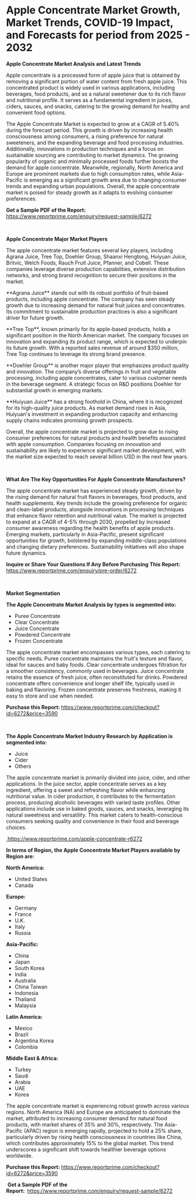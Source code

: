 <p><h1>Apple Concentrate Market Growth, Market Trends, COVID-19 Impact, and Forecasts for period from 2025 - 2032</h1></p><p><strong>Apple Concentrate Market Analysis and Latest Trends</strong></p>
<p><p>Apple concentrate is a processed form of apple juice that is obtained by removing a significant portion of water content from fresh apple juice. This concentrated product is widely used in various applications, including beverages, food products, and as a natural sweetener due to its rich flavor and nutritional profile. It serves as a fundamental ingredient in juices, ciders, sauces, and snacks, catering to the growing demand for healthy and convenient food options.</p><p>The Apple Concentrate Market is expected to grow at a CAGR of 5.40% during the forecast period. This growth is driven by increasing health consciousness among consumers, a rising preference for natural sweeteners, and the expanding beverage and food processing industries. Additionally, innovations in production techniques and a focus on sustainable sourcing are contributing to market dynamics. The growing popularity of organic and minimally processed foods further boosts the demand for apple concentrate. Meanwhile, regionally, North America and Europe are prominent markets due to high consumption rates, while Asia-Pacific is emerging as a significant growth area due to changing consumer trends and expanding urban populations. Overall, the apple concentrate market is poised for steady growth as it adapts to evolving consumer preferences.</p></p>
<p><strong>Get a Sample PDF of the Report:&nbsp;</strong> <a href="https://www.reportprime.com/enquiry/request-sample/6272?utm_campaign=4555&utm_medium=2&utm_source=Github&utm_content=ia&utm_term=15052025&utm_id=apple-concentrate">https://www.reportprime.com/enquiry/request-sample/6272</a></p>
<p>&nbsp;</p>
<p><strong>Apple Concentrate Major Market Players</strong></p>
<p><p>The apple concentrate market features several key players, including Agrana Juice, Tree Top, Doehler Group, Shaanxi Hengtong, Huiyuan Juice, Britvic, Welch Foods, Rauch Fruit Juice, Pfanner, and Cobell. These companies leverage diverse production capabilities, extensive distribution networks, and strong brand recognition to secure their positions in the market.</p><p>**Agrana Juice** stands out with its robust portfolio of fruit-based products, including apple concentrate. The company has seen steady growth due to increasing demand for natural fruit juices and concentrates. Its commitment to sustainable production practices is also a significant driver for future growth.</p><p>**Tree Top**, known primarily for its apple-based products, holds a significant position in the North American market. The company focuses on innovation and expanding its product range, which is expected to underpin its future growth. With a reported sales revenue of around $350 million, Tree Top continues to leverage its strong brand presence.</p><p>**Doehler Group** is another major player that emphasizes product quality and innovation. The company’s diverse offerings in fruit and vegetable processing, including apple concentrates, cater to various customer needs in the beverage segment. A strategic focus on R&D positions Doehler for substantial growth in emerging markets.</p><p>**Huiyuan Juice** has a strong foothold in China, where it is recognized for its high-quality juice products. As market demand rises in Asia, Huiyuan's investment in expanding production capacity and enhancing supply chains indicates promising growth prospects.</p><p>Overall, the apple concentrate market is projected to grow due to rising consumer preferences for natural products and health benefits associated with apple consumption. Companies focusing on innovation and sustainability are likely to experience significant market development, with the market size expected to reach several billion USD in the next few years.</p></p>
<p>&nbsp;</p>
<p><strong>What Are The Key Opportunities For Apple Concentrate Manufacturers?</strong></p>
<p><p>The apple concentrate market has experienced steady growth, driven by the rising demand for natural fruit flavors in beverages, food products, and health supplements. Key trends include the growing preference for organic and clean-label products, alongside innovations in processing techniques that enhance flavor retention and nutritional value. The market is projected to expand at a CAGR of 4-5% through 2030, propelled by increased consumer awareness regarding the health benefits of apple products. Emerging markets, particularly in Asia-Pacific, present significant opportunities for growth, bolstered by expanding middle-class populations and changing dietary preferences. Sustainability initiatives will also shape future dynamics.</p></p>
<p><strong>Inquire or Share Your Questions If Any Before Purchasing This Report:</strong> <a href="https://www.reportprime.com/enquiry/pre-order/6272?utm_campaign=4555&utm_medium=2&utm_source=Github&utm_content=ia&utm_term=15052025&utm_id=apple-concentrate">https://www.reportprime.com/enquiry/pre-order/6272</a></p>
<p>&nbsp;</p>
<p><strong>Market Segmentation</strong></p>
<p><strong>The Apple Concentrate Market Analysis by types is segmented into:</strong></p>
<p><ul><li>Puree Concentrate</li><li>Clear Concentrate</li><li>Juice Concentrate</li><li>Powdered Concentrate</li><li>Frozen Concentrate</li></ul></p>
<p><p>The apple concentrate market encompasses various types, each catering to specific needs. Puree concentrate maintains the fruit's texture and flavor, ideal for sauces and baby foods. Clear concentrate undergoes filtration for a smoother consistency, commonly used in beverages. Juice concentrate retains the essence of fresh juice, often reconstituted for drinks. Powdered concentrate offers convenience and longer shelf life, typically used in baking and flavoring. Frozen concentrate preserves freshness, making it easy to store and use when needed.</p></p>
<p><strong>Purchase this Report:&nbsp;</strong><a href="https://www.reportprime.com/checkout?id=6272&price=3590&utm_campaign=4555&utm_medium=2&utm_source=Github&utm_content=ia&utm_term=15052025&utm_id=apple-concentrate">https://www.reportprime.com/checkout?id=6272&price=3590</a></p>
<p>&nbsp;</p>
<p><strong>The Apple Concentrate Market Industry Research by Application is segmented into:</strong></p>
<p><ul><li>Juice</li><li>Cider</li><li>Others</li></ul></p>
<p><p>The apple concentrate market is primarily divided into juice, cider, and other applications. In the juice sector, apple concentrate serves as a key ingredient, offering a sweet and refreshing flavor while enhancing nutritional value. In cider production, it contributes to the fermentation process, producing alcoholic beverages with varied taste profiles. Other applications include use in baked goods, sauces, and snacks, leveraging its natural sweetness and versatility. This market caters to health-conscious consumers seeking quality and convenience in their food and beverage choices.</p></p>
<p><a href="https://www.reportprime.com/apple-concentrate-r6272?utm_campaign=4555&utm_medium=2&utm_source=Github&utm_content=ia&utm_term=15052025&utm_id=apple-concentrate">&nbsp;https://www.reportprime.com/apple-concentrate-r6272</a></p>
<p><strong>In terms of Region, the Apple Concentrate Market Players available by Region are:</strong></p>
<p>
    <p> <strong> North America: </strong>
        <ul>
            <li>United States</li>
            <li>Canada</li>
        </ul>
        </p> 
    <p> <strong> Europe: </strong>
        <ul>
            <li>Germany</li>
            <li>France</li>
            <li>U.K.</li>
            <li>Italy</li>
            <li>Russia</li>
        </ul>
        </p> 
    <p> <strong> Asia-Pacific: </strong>
        <ul>
            <li>China</li>
            <li>Japan</li>
            <li>South Korea</li>
            <li>India</li>
            <li>Australia</li>
            <li>China Taiwan</li>
            <li>Indonesia</li>
            <li>Thailand</li>
            <li>Malaysia</li>
        </ul>
        </p> 
    <p> <strong> Latin America: </strong>
        <ul>
            <li>Mexico</li>
            <li>Brazil</li>
            <li>Argentina Korea</li>
            <li>Colombia</li>
        </ul>
        </p> 
    <p> <strong> Middle East & Africa: </strong>
        <ul>
            <li>Turkey</li>
            <li>Saudi</li>
            <li>Arabia</li>
            <li>UAE</li>
            <li>Korea</li>
        </ul>
    </p>
    </p>
<p><p>The apple concentrate market is experiencing robust growth across various regions. North America (NA) and Europe are anticipated to dominate the market, attributed to increasing consumer demand for natural food products, with market shares of 35% and 30%, respectively. The Asia-Pacific (APAC) region is emerging rapidly, projected to hold a 25% share, particularly driven by rising health consciousness in countries like China, which contributes approximately 15% to the global market. This trend underscores a significant shift towards healthier beverage options worldwide.</p></p>
<p><strong>Purchase this Report: </strong><a href="https://www.reportprime.com/checkout?id=6272&price=3590&utm_campaign=4555&utm_medium=2&utm_source=Github&utm_content=ia&utm_term=15052025&utm_id=apple-concentrate">https://www.reportprime.com/checkout?id=6272&price=3590</a></p>
<p>&nbsp;<strong>Get a Sample PDF of the Report:&nbsp;&nbsp;</strong><a href="https://www.reportprime.com/enquiry/request-sample/6272?utm_campaign=4555&utm_medium=2&utm_source=Github&utm_content=ia&utm_term=15052025&utm_id=apple-concentrate">https://www.reportprime.com/enquiry/request-sample/6272</a></p>
<p><strong></strong></p>
<p><p></p><p></p><p></p></p>
